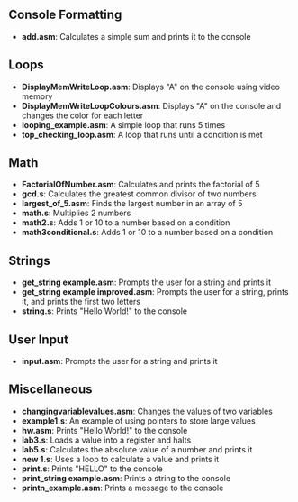 ## Console Formatting

- **add.asm**: Calculates a simple sum and prints it to the console

## Loops

- **DisplayMemWriteLoop.asm**: Displays "A" on the console using video memory
- **DisplayMemWriteLoopColours.asm**: Displays "A" on the console and changes the color for each letter
- **looping_example.asm**: A simple loop that runs 5 times
- **top_checking_loop.asm**: A loop that runs until a condition is met

## Math

- **FactorialOfNumber.asm**: Calculates and prints the factorial of 5
- **gcd.s**: Calculates the greatest common divisor of two numbers
- **largest_of_5.asm**: Finds the largest number in an array of 5
- **math.s**: Multiplies 2 numbers
- **math2.s**: Adds 1 or 10 to a number based on a condition
- **math3conditional.s**: Adds 1 or 10 to a number based on a condition

## Strings

- **get_string example.asm**: Prompts the user for a string and prints it
- **get_string example improved.asm**: Prompts the user for a string, prints it, and prints the first two letters
- **string.s**: Prints "Hello World!" to the console

## User Input

- **input.asm**: Prompts the user for a string and prints it

## Miscellaneous

- **changingvariablevalues.asm**: Changes the values of two variables
- **example1.s**: An example of using pointers to store large values
- **hw.asm**: Prints "Hello World!" to the console
- **lab3.s**: Loads a value into a register and halts
- **lab5.s**: Calculates the absolute value of a number and prints it
- **new 1.s**: Uses a loop to calculate a value and prints it
- **print.s**: Prints "HELLO" to the console
- **print_string example.asm**: Prints a string to the console
- **printn_example.asm**: Prints a message to the console
